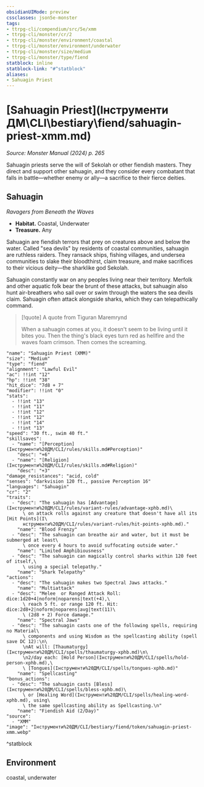 ```yaml
---
obsidianUIMode: preview
cssclasses: json5e-monster
tags:
- ttrpg-cli/compendium/src/5e/xmm
- ttrpg-cli/monster/cr/2
- ttrpg-cli/monster/environment/coastal
- ttrpg-cli/monster/environment/underwater
- ttrpg-cli/monster/size/medium
- ttrpg-cli/monster/type/fiend
statblock: inline
statblock-link: "#^statblock"
aliases:
- Sahuagin Priest
---
```

# [Sahuagin Priest](Інструменти ДМ\CLI\bestiary\fiend/sahuagin-priest-xmm.md)
*Source: Monster Manual (2024) p. 265*  

Sahuagin priests serve the will of Sekolah or other fiendish masters. They direct and support other sahuagin, and they consider every combatant that falls in battle—whether enemy or ally—a sacrifice to their fierce deities.

## Sahuagin

*Ravagers from Beneath the Waves*

- **Habitat.** Coastal, Underwater  
- **Treasure.** Any  

Sahuagin are fiendish terrors that prey on creatures above and below the water. Called "sea devils" by residents of coastal communities, sahuagin are ruthless raiders. They ransack ships, fishing villages, and undersea communities to slake their bloodthirst, claim treasure, and make sacrifices to their vicious deity—the sharklike god Sekolah.

Sahuagin constantly war on any peoples living near their territory. Merfolk and other aquatic folk bear the brunt of these attacks, but sahuagin also hunt air-breathers who sail over or swim through the waters the sea devils claim. Sahuagin often attack alongside sharks, which they can telepathically command.

> [!quote] A quote from Tiguran Maremrynd  
> 
> When a sahuagin comes at you, it doesn't seem to be living until it bites you. Then the thing's black eyes turn red as hellfire and the waves foam crimson. Then comes the screaming.


```statblock
"name": "Sahuagin Priest (XMM)"
"size": "Medium"
"type": "fiend"
"alignment": "Lawful Evil"
"ac": !!int "12"
"hp": !!int "38"
"hit_dice": "7d8 + 7"
"modifier": !!int "0"
"stats":
  - !!int "13"
  - !!int "11"
  - !!int "12"
  - !!int "12"
  - !!int "14"
  - !!int "13"
"speed": "30 ft., swim 40 ft."
"skillsaves":
  - "name": "[Perception](Інструменти%20ДМ/CLI/rules/skills.md#Perception)"
    "desc": "+6"
  - "name": "[Religion](Інструменти%20ДМ/CLI/rules/skills.md#Religion)"
    "desc": "+3"
"damage_resistances": "acid, cold"
"senses": "darkvision 120 ft., passive Perception 16"
"languages": "Sahuagin"
"cr": "2"
"traits":
  - "desc": "The sahuagin has [Advantage](Інструменти%20ДМ/CLI/rules/variant-rules/advantage-xphb.md)\
      \ on attack rolls against any creature that doesn't have all its [Hit Points](І\
      нструменти%20ДМ/CLI/rules/variant-rules/hit-points-xphb.md)."
    "name": "Blood Frenzy"
  - "desc": "The sahuagin can breathe air and water, but it must be submerged at least\
      \ once every 4 hours to avoid suffocating outside water."
    "name": "Limited Amphibiousness"
  - "desc": "The sahuagin can magically control sharks within 120 feet of itself,\
      \ using a special telepathy."
    "name": "Shark Telepathy"
"actions":
  - "desc": "The sahuagin makes two Spectral Jaws attacks."
    "name": "Multiattack"
  - "desc": "Melee  or Ranged Attack Roll: dice:1d20+4|noform|noparens|text(+4),\
      \ reach 5 ft. or range 120 ft. Hit: dice:2d8+2|noform|noparens|avg|text(11)\
      \ (2d8 + 2) Force damage."
    "name": "Spectral Jaws"
  - "desc": "The sahuagin casts one of the following spells, requiring no Material\
      \ components and using Wisdom as the spellcasting ability (spell save DC 12):\n\
      \nAt will: [Thaumaturgy](Інструменти%20ДМ/CLI/spells/thaumaturgy-xphb.md)\n\
      \n2/day each: [Hold Person](Інструменти%20ДМ/CLI/spells/hold-person-xphb.md),\
      \ [Tongues](Інструменти%20ДМ/CLI/spells/tongues-xphb.md)"
    "name": "Spellcasting"
"bonus_actions":
  - "desc": "The sahuagin casts [Bless](Інструменти%20ДМ/CLI/spells/bless-xphb.md)\
      \ or [Healing Word](Інструменти%20ДМ/CLI/spells/healing-word-xphb.md), using\
      \ the same spellcasting ability as Spellcasting.\n"
    "name": "Fiendish Aid (2/Day)"
"source":
  - "XMM"
"image": "Інструменти%20ДМ/CLI/bestiary/fiend/token/sahuagin-priest-xmm.webp"
```
^statblock

## Environment

coastal, underwater